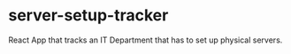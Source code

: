 # server-setup-tracker
React App that tracks an IT Department that has to set up physical servers. 
